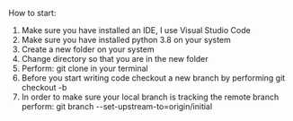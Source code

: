 How to start: 

1. Make sure you have installed an IDE, I use Visual Studio Code
2. Make sure you have installed python 3.8 on your system
3. Create a new folder on your system
4. Change directory so that you are in the new folder
5. Perform: git clone <repository-name> in your terminal
6. Before you start writing code checkout a new branch by performing git checkout -b <branch-name>
7. In order to make sure your local branch is tracking the remote branch perform: git branch --set-upstream-to=origin/initial
